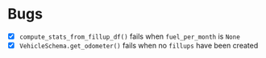# Bugs 
- [x] `compute_stats_from_fillup_df()` fails when `fuel_per_month` is `None`
- [x] `VehicleSchema.get_odometer()` fails when no `fillups` have been created
